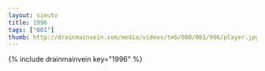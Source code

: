 ```yaml
--- 
layout: sieutv
title: 1996
tags: ["001"]
thumb: http://drainmainvein.com/media/videos/tmb/000/001/996/player.jpg
---
```

{% include drainmainvein key="1996" %} 
